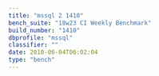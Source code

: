```yaml
---
title: "mssql 2 1410"
bench_suite: "18w23 CI Weekly Benchmark"
build_number: "1410"
dbprofile: "mssql"
classifier: ""
date: 2018-06-04T06:02:04
type: "bench"
---
```

